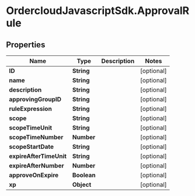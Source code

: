 # OrdercloudJavascriptSdk.ApprovalRule

## Properties
Name | Type | Description | Notes
------------ | ------------- | ------------- | -------------
**ID** | **String** |  | [optional] 
**name** | **String** |  | [optional] 
**description** | **String** |  | [optional] 
**approvingGroupID** | **String** |  | [optional] 
**ruleExpression** | **String** |  | [optional] 
**scope** | **String** |  | [optional] 
**scopeTimeUnit** | **String** |  | [optional] 
**scopeTimeNumber** | **Number** |  | [optional] 
**scopeStartDate** | **String** |  | [optional] 
**expireAfterTimeUnit** | **String** |  | [optional] 
**expireAfterNumber** | **Number** |  | [optional] 
**approveOnExpire** | **Boolean** |  | [optional] 
**xp** | **Object** |  | [optional] 


